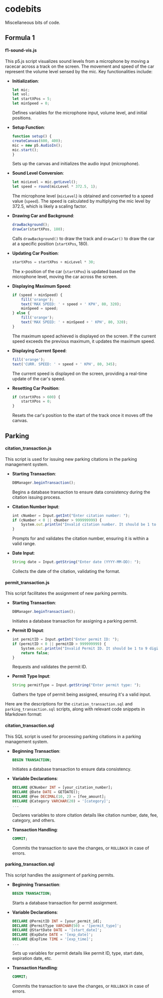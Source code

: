 # codebits

Miscellaneous bits of code.

## Formula 1

#### f1-sound-vis.js
This p5.js script visualizes sound levels from a microphone by moving a racecar across a track on the screen. The movement and speed of the car represent the volume level sensed by the mic. Key functionalities include:

- **Initialization**:
  ```javascript
  let mic;
  let vol;
  let startXPos = 5;
  let minSpeed = 0;
  ```
  Defines variables for the microphone input, volume level, and initial positions.

- **Setup Function**:
  ```javascript
  function setup() {
  createCanvas(600, 400);
  mic = new p5.AudioIn();
  mic.start();
  }
  ```
  Sets up the canvas and initializes the audio input (microphone).

- **Sound Level Conversion**:
  ```javascript
  let micLevel = mic.getLevel();
  let speed = round(micLevel * 372.5, 1);
  ```
  The microphone level (`micLevel`) is obtained and converted to a speed value (`speed`). The speed is calculated by multiplying the mic level by 372.5, which is likely a scaling factor.

- **Drawing Car and Background**:
  ```javascript
  drawBackground();
  drawCar(startXPos, 180);
  ```
  Calls `drawBackground()` to draw the track and `drawCar()` to draw the car at a specific position (`startXPos`, 180).

- **Updating Car Position**:
  ```javascript
  startXPos = startXPos + micLevel * 30;
  ```
  The x-position of the car (`startXPos`) is updated based on the microphone level, moving the car across the screen.

- **Displaying Maximum Speed**:
  ```javascript
  if (speed > minSpeed) {
      fill('orange');
      text('MAX SPEED: ' + speed + ' KPH', 80, 320);
      minSpeed = speed;
  } else {
      fill('orange');
      text('MAX SPEED: ' + minSpeed + ' KPH', 80, 320);
  }
  ```
  The maximum speed achieved is displayed on the screen. If the current speed exceeds the previous maximum, it updates the maximum speed.

- **Displaying Current Speed**:
  ```javascript
  fill('orange');
  text('CURR. SPEED: ' + speed + ' KPH', 80, 345);
  ```
  The current speed is displayed on the screen, providing a real-time update of the car's speed.

- **Resetting Car Position**:
  ```javascript
  if (startXPos > 600) {
      startXPos = 0;
  }
  ```
  Resets the car's position to the start of the track once it moves off the canvas.

## Parking

#### citation_transaction.js
This script is used for issuing new parking citations in the parking management system.

- **Starting Transaction**:
  ```javascript
  DBManager.beginTransaction();
  ```
  Begins a database transaction to ensure data consistency during the citation issuing process.

- **Citation Number Input**:
  ```javascript
  int cNumber = Input.getInt("Enter citation number: ");
  if (cNumber < 0 || cNumber > 999999999) {
      System.out.println("Invalid citation number. It should be 1 to 9 digits.");
  }
  ```
  Prompts for and validates the citation number, ensuring it is within a valid range.

- **Date Input**:
  ```javascript
  String date = Input.getString("Enter date (YYYY-MM-DD): ");
  ```
  Collects the date of the citation, validating the format.

#### permit_transaction.js
This script facilitates the assignment of new parking permits.

- **Starting Transaction**:
  ```javascript
  DBManager.beginTransaction();
  ```
  Initiates a database transaction for assigning a parking permit.

- **Permit ID Input**:
  ```javascript
  int permitID = Input.getInt("Enter permit ID: ");
  if (permitID < 0 || permitID > 999999999) {
      System.out.println("Invalid Permit ID. It should be 1 to 9 digits.");
      return false;
  }
  ```
  Requests and validates the permit ID.

- **Permit Type Input**:
  ```javascript
  String permitType = Input.getString("Enter permit type: ");
  ```
  Gathers the type of permit being assigned, ensuring it's a valid input.

Here are the descriptions for the `citation_transaction.sql` and `parking_transaction.sql` scripts, along with relevant code snippets in Markdown format:

#### citation_transaction.sql
This SQL script is used for processing parking citations in a parking management system.

- **Beginning Transaction**:
  ```sql
  BEGIN TRANSACTION;
  ```
  Initiates a database transaction to ensure data consistency.

- **Variable Declarations**:
  ```sql
  DECLARE @CNumber INT = [your_citation_number];
  DECLARE @Date DATE = GETDATE();
  DECLARE @Fee DECIMAL(10, 2) = [fee_amount];
  DECLARE @Category VARCHAR(20) = '[category]';
  ...
  ```
  Declares variables to store citation details like citation number, date, fee, category, and others.

- **Transaction Handling**:
  ```sql
  COMMIT;
  ```
  Commits the transaction to save the changes, or `ROLLBACK` in case of errors.

#### parking_transaction.sql
This script handles the assignment of parking permits.

- **Beginning Transaction**:
  ```sql
  BEGIN TRANSACTION;
  ```
  Starts a database transaction for permit assignment.

- **Variable Declarations**:
  ```sql
  DECLARE @PermitID INT = [your_permit_id];
  DECLARE @PermitType VARCHAR(50) = '[permit_type]';
  DECLARE @StartDate DATE = '[start_date]';
  DECLARE @ExpDate DATE = '[exp_date]';
  DECLARE @ExpTime TIME = '[exp_time]';
  ...
  ```
  Sets up variables for permit details like permit ID, type, start date, expiration date, etc.

- **Transaction Handling**:
  ```sql
  COMMIT;
  ```
  Commits the transaction to save the changes, or `ROLLBACK` in case of errors.